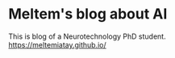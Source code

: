 # Meltem's blog about AI
This is blog of a Neurotechnology PhD student.
https://meltemiatay.github.io/
